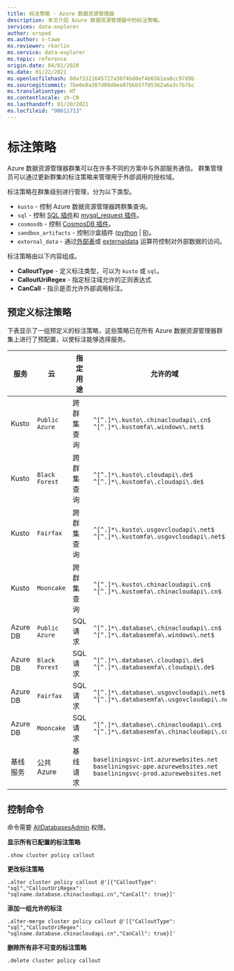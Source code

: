 ```yaml
---
title: 标注策略 - Azure 数据资源管理器
description: 本文介绍 Azure 数据资源管理器中的标注策略。
services: data-explorer
author: orspod
ms.author: v-tawe
ms.reviewer: rkarlin
ms.service: data-explorer
ms.topic: reference
origin.date: 04/01/2020
ms.date: 01/22/2021
ms.openlocfilehash: 0daf3321645727a38f4bd0ef4b65b1ea8cc97d9b
ms.sourcegitcommit: 7be0e8a387d09d0ee07bbb57f05362a6a3c7b7bc
ms.translationtype: HT
ms.contentlocale: zh-CN
ms.lasthandoff: 01/20/2021
ms.locfileid: "98611713"
---
```

# <a name="callout-policy"></a>标注策略

Azure 数据资源管理器群集可以在许多不同的方案中与外部服务通信。
群集管理员可以通过更新群集的标注策略来管理用于外部调用的授权域。

标注策略在群集级别进行管理，分为以下类型。
* `kusto` - 控制 Azure 数据资源管理器跨群集查询。
* `sql` - 控制 [SQL 插件](../query/sqlrequestplugin.md)和 [mysql_request 插件](../query/mysqlrequest-plugin.md)。
* `cosmosdb` - 控制 [CosmosDB 插件](../query/cosmosdb-plugin.md)。
* `sandbox_artifacts` - 控制沙盒插件 ([python](../query/pythonplugin.md) | [R](../query/rplugin.md))。
* `external_data` - 通过[外部表](../query/schema-entities/externaltables.md)或 [externaldata](../query/externaldata-operator.md) 运算符控制对外部数据的访问。

标注策略由以下内容组成。

* **CalloutType** - 定义标注类型，可以为 `kusto` 或 `sql`。
* **CalloutUriRegex** - 指定标注域允许的正则表达式
* **CanCall** - 指示是否允许外部调用标注。

## <a name="predefined-callout-policies"></a>预定义标注策略

下表显示了一组预定义的标注策略，这些策略已在所有 Azure 数据资源管理器群集上进行了预配置，以使标注能够选择服务。

|服务      |云        |指定用途  |允许的域 |
|-------------|-------------|-------------|-------------|
|Kusto |`Public Azure` |跨群集查询 |`^[^.]*\.kusto\.chinacloudapi\.cn$` <br> `^[^.]*\.kustomfa\.windows\.net$` |
|Kusto |`Black Forest` |跨群集查询 |`^[^.]*\.kusto\.cloudapi\.de$` <br> `^[^.]*\.kustomfa\.cloudapi\.de$` |
|Kusto |`Fairfax` |跨群集查询 |`^[^.]*\.kusto\.usgovcloudapi\.net$` <br> `^[^.]*\.kustomfa\.usgovcloudapi\.net$` |
|Kusto |`Mooncake` |跨群集查询 |`^[^.]*\.kusto\.chinacloudapi\.cn$` <br> `^[^.]*\.kustomfa\.chinacloudapi\.cn$` |
|Azure DB |`Public Azure` |SQL 请求 |`^[^.]*\.database\.chinacloudapi\.cn$` <br> `^[^.]*\.databasemfa\.windows\.net$` |
|Azure DB |`Black Forest` |SQL 请求 |`^[^.]*\.database\.cloudapi\.de$` <br> `^[^.]*\.databasemfa\.cloudapi\.de$` |
|Azure DB |`Fairfax` |SQL 请求 |`^[^.]*\.database\.usgovcloudapi\.net$` <br> `^[^.]*\.databasemfa\.usgovcloudapi\.net$` |
|Azure DB |`Mooncake` |SQL 请求 |`^[^.]*\.database\.chinacloudapi\.cn$` <br> `^[^.]*\.databasemfa\.chinacloudapi\.cn$` |
|基线服务 |公共 Azure |基线请求 |`baseliningsvc-int.azurewebsites.net` <br> `baseliningsvc-ppe.azurewebsites.net` <br> `baseliningsvc-prod.azurewebsites.net` |

## <a name="control-commands"></a>控制命令

命令需要 [AllDatabasesAdmin](access-control/role-based-authorization.md) 权限。

**显示所有已配置的标注策略**

```kusto
.show cluster policy callout
```

**更改标注策略**

```kusto
.alter cluster policy callout @'[{"CalloutType": "sql","CalloutUriRegex": "sqlname.database.chinacloudapi.cn","CanCall": true}]'
```

**添加一组允许的标注**

```kusto
.alter-merge cluster policy callout @'[{"CalloutType": "sql","CalloutUriRegex": "sqlname.database.chinacloudapi.cn","CanCall": true}]'
```

**删除所有非不可变的标注策略**

```kusto
.delete cluster policy callout
```
